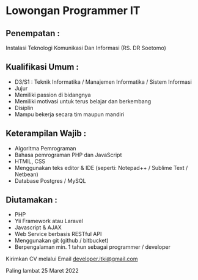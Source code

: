 # Lowongan Programmer IT

## Penempatan :
Instalasi Teknologi Komunikasi Dan Informasi (RS. DR Soetomo)

## Kualifikasi Umum :
- D3/S1 : Teknik Informatika / Manajemen Informatika / Sistem Informasi
- Jujur
- Memiliki passion di bidangnya
- Memiliki motivasi untuk terus belajar dan berkembang
- Disiplin
- Mampu bekerja secara tim maupun mandiri

## Keterampilan Wajib :
- Algoritma Pemrograman
- Bahasa pemrograman PHP dan JavaScript
- HTMlL, CSS
- Menggunakan teks editor & IDE (seperti: Notepad++ / Sublime Text / Netbean)
- Database Postgres / MySQL

## Diutamakan :
- PHP
- Yii Framework atau Laravel
- Javascript & AJAX
- Web Service berbasis RESTful API
- Menggunakan git (github / bitbucket)
- Berpengalaman min. 1 tahun sebagai programmer / developer

Kirimkan CV melalui Email developer.itki@gmail.com

Paling lambat 25 Maret 2022
